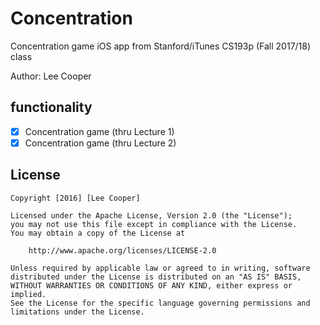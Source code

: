 # Concentration

Concentration game iOS app from Stanford/iTunes CS193p (Fall 2017/18) class

Author: Lee Cooper

## functionality

- [X] Concentration game (thru Lecture 1)
- [X] Concentration game (thru Lecture 2)

## License

    Copyright [2016] [Lee Cooper]

    Licensed under the Apache License, Version 2.0 (the "License");
    you may not use this file except in compliance with the License.
    You may obtain a copy of the License at

        http://www.apache.org/licenses/LICENSE-2.0

    Unless required by applicable law or agreed to in writing, software
    distributed under the License is distributed on an "AS IS" BASIS,
    WITHOUT WARRANTIES OR CONDITIONS OF ANY KIND, either express or implied.
    See the License for the specific language governing permissions and
    limitations under the License.
